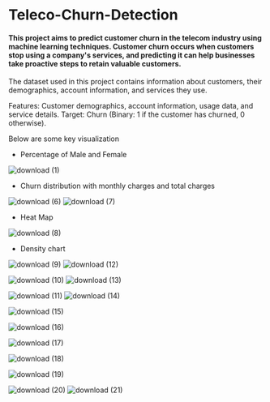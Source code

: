 # Teleco-Churn-Detection

#### This project aims to predict customer churn in the telecom industry using machine learning techniques. Customer churn occurs when customers stop using a company's services, and predicting it can help businesses take proactive steps to retain valuable customers.

The dataset used in this project contains information about customers, their demographics, account information, and services they use.

Features: Customer demographics, account information, usage data, and service details.
Target: Churn (Binary: 1 if the customer has churned, 0 otherwise).

Below are some key visualization



* Percentage of Male and Female


![download (1)](https://github.com/user-attachments/assets/dbab15f5-24b4-4303-9939-88dfc772c9ea)



* Churn distribution with monthly charges and total charges


![download (6)](https://github.com/user-attachments/assets/6de5d20b-d042-422d-a616-2a26fd30be6c)
![download (7)](https://github.com/user-attachments/assets/190de18e-409e-4ec7-a4e4-ce821cf57b10)

* Heat Map

![download (8)](https://github.com/user-attachments/assets/80fd54d4-cc6b-4c89-b602-43884e9c8f85)

* Density chart 

![download (9)](https://github.com/user-attachments/assets/56afa97c-2bb4-45f0-b74d-37d7687cf82d)   ![download (12)](https://github.com/user-attachments/assets/af39f1b8-110f-4cc3-94e8-53992c0c1d6a)

![download (10)](https://github.com/user-attachments/assets/0dfa63b3-8b65-4cc6-aae8-1ff8d3148c20)  ![download (13)](https://github.com/user-attachments/assets/23dd764c-dee9-4bb2-9e83-b608e6c8a0e6)

![download (11)](https://github.com/user-attachments/assets/c9c8e20f-7f5a-45ac-aed4-8286b791822f)  ![download (14)](https://github.com/user-attachments/assets/66a79ec7-c9a9-4aaf-b22d-a815e50a6578)







![download (15)](https://github.com/user-attachments/assets/12f328f9-3977-4257-938f-def15627ed33)

![download (16)](https://github.com/user-attachments/assets/6dd7011d-13b0-4a3a-aebc-121ef0acae86)

![download (17)](https://github.com/user-attachments/assets/8416e5ed-eded-4cf5-ad1f-e0c666f308a2)

![download (18)](https://github.com/user-attachments/assets/47cc5206-839b-4608-93b5-98c518af81d3)

![download (19)](https://github.com/user-attachments/assets/12615954-edb9-4451-857a-af6bac2ffba1)


![download (20)](https://github.com/user-attachments/assets/3ab3f671-3bb5-43e8-b27a-dd3b28282073)
![download (21)](https://github.com/user-attachments/assets/cdd3f3e5-9321-465d-aa65-ae4f27f204b9)
